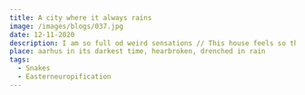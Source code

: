 ```yaml
---
title: A city where it always rains
image: /images/blogs/037.jpg
date: 12-11-2020
description: I am so full od weird sensations // This house feels so thin // is this a reason why do not come over anymore
place: aarhus in its darkest time, hearbroken, drenched in rain
tags:
  - Snakes
  - Easterneuropification
---
```

